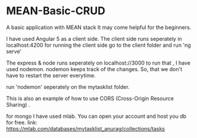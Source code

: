 # MEAN-Basic-CRUD
A basic application with MEAN stack
It may come helpful for the beginners. 

I have used Angular 5 as a client side. The client side runs seperately in localhost:4200
for running the client side go to the client folder and run 'ng serve'

The express & node runs seperately on localhost://3000
to run that , I have used nodemon. nodemon keeps track of the changes. So, that we don't have to restart the server everytime. 

run 'nodemon' seperately on the mytasklist folder. 

This is also an example of how to use CORS (Cross-Origin Resource Sharing) . 

for mongo I have used mlab. You can open your account and host you db for free. 
link: https://mlab.com/databases/mytasklist_anurag/collections/tasks
